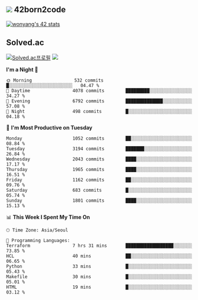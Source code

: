 
## <img src="https://img.shields.io/badge/-000000?style=flat&logo=42&logoColor=white"> 42born2code
<!--[![wonyang's 42 stats](https://badge42.vercel.app/api/v2/cl5nhe5b6007809kydha7ht42/stats?cursusId=21&coalitionId=88)](https://profile.intra.42.fr/users/wonyang)-->

[![wonyang's 42 stats](https://badge.mediaplus.ma/starryblue/wonyang?1337Badge=off&UM6P=off)](https://github.com/oakoudad/badge42)

## Solved.ac
[![Solved.ac프로필](http://mazassumnida.wtf/api/v2/generate_badge?boj=bennyws)](https://solved.ac/bennyws)
<a href="https://solved.ac/bennyws"><img src="http://mazandi.herokuapp.com/api?handle=bennyws&theme=cold"/></a>

<!--START_SECTION:waka-->
**I'm a Night 🦉** 

```text
🌞 Morning                532 commits         █░░░░░░░░░░░░░░░░░░░░░░░░   04.47 % 
🌆 Daytime                4078 commits        █████████░░░░░░░░░░░░░░░░   34.27 % 
🌃 Evening                6792 commits        ██████████████░░░░░░░░░░░   57.08 % 
🌙 Night                  498 commits         █░░░░░░░░░░░░░░░░░░░░░░░░   04.18 % 
```
📅 **I'm Most Productive on Tuesday** 

```text
Monday                   1052 commits        ██░░░░░░░░░░░░░░░░░░░░░░░   08.84 % 
Tuesday                  3194 commits        ███████░░░░░░░░░░░░░░░░░░   26.84 % 
Wednesday                2043 commits        ████░░░░░░░░░░░░░░░░░░░░░   17.17 % 
Thursday                 1965 commits        ████░░░░░░░░░░░░░░░░░░░░░   16.51 % 
Friday                   1162 commits        ██░░░░░░░░░░░░░░░░░░░░░░░   09.76 % 
Saturday                 683 commits         █░░░░░░░░░░░░░░░░░░░░░░░░   05.74 % 
Sunday                   1801 commits        ████░░░░░░░░░░░░░░░░░░░░░   15.13 % 
```


📊 **This Week I Spent My Time On** 

```text
🕑︎ Time Zone: Asia/Seoul

💬 Programming Languages: 
Terraform                7 hrs 31 mins       ██████████████████░░░░░░░   73.85 % 
HCL                      40 mins             ██░░░░░░░░░░░░░░░░░░░░░░░   06.65 % 
Python                   33 mins             █░░░░░░░░░░░░░░░░░░░░░░░░   05.43 % 
Makefile                 30 mins             █░░░░░░░░░░░░░░░░░░░░░░░░   05.01 % 
HTML                     19 mins             █░░░░░░░░░░░░░░░░░░░░░░░░   03.12 % 
```


<!--END_SECTION:waka-->
